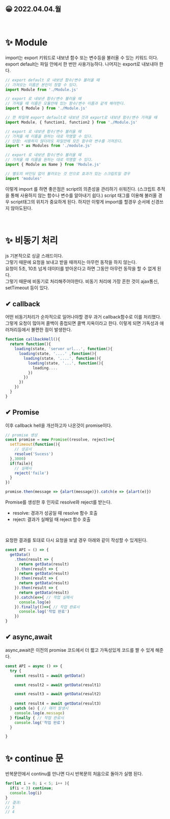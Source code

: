## 😀 2022.04.04.월

<br/>

# ✨ Module

import는 export 키워드로 내보낸 함수 또는 변수등을 불러올 수 있는 키워드 이다. 
export default는 파일 안에서 한 번만 사용가능하다.
나머지는 export로 내보내야 한다.

```js
// export default 로 내보낸 함수/변수 불러올 때 
// 가져오는 이름은 본인이 정할 수 있다.
import Module from './Module.js'

// export 로 내보낸 함수/변수 불러올 때
// 가져올 때 이름은 모듈안에 있는 함수/변수 이름과 같게 해야한다.
import { Module } from './Module.js'

// 한 파일에 export default로 내보낸 것과 export로 내보낸 함수/변수 가져올 때 
import Module, { function1, function2 } from './Module.js'

// export 로 내보낸 함수/변수 불러올 때
// 가져올 때 이름을 원하는 대로 작명할 수 있다. 
// 단점: 사용하지 않더라도 파일안에 모든 함수와 변수를 가져온다. 
import * as Modules from './module.js' 

// export 로 내보낸 함수/변수 불러올 때
// 가져올 때 이름을 원하는 대로 작명할 수 있다. 
import { Module as Name } from 'Module.js'

// 별도의 바인딩 없이 불러오는 것 만으로 효과가 있는 스크립트일 경우
import 'modules'
```

이렇게 import 를 하면 좋은점은 script의 의존성을 관리하기 쉬워진다.
(스크립트 추적을 통해 사용하지 않는 함수나 변수를 알아내기 쉽다.)
script 태그를 이용해 불러올 경우 script태그의 위치가 중요하게 된다. 하지만 이렇게 import를 할경우 순서에 신경쓰지 않아도된다. 

<br/>

# ✨ 비동기 처리
js 기본적으로 싱글 스래드이다.  
그렇기 때문에 요청을 보내고 받을 때까지는 아무런 동작을 하지 않는다.  
요청이 5초, 10초 넘게 데이터를 받아온다고 하면 그동안 아무런 동작을 할 수 없게 된다.  
그렇기 때문에 비동기로 처리해주어야한다. 
비동기 처리에 가장 흔한 것이 ajax통신, setTimeout 등이 있다. 

## ✔ callback
어떤 비동기처리가 순차적으로 일어나야할 경우 과거 callback함수로 이를 처리했다.
그렇게 요청이 많아져 콜백이 중첩되면 콜백 지옥이라고 한다. 
이렇게 되면 가독성과 애러처리등에서 불편한 점이 발생한다. 

```js
function callbackHell(){
  return function(){
    loading(state, 'server url...', function(){
      loading(state, '....' ,function(){
        loading(state, '....', function(){
          loading(state, '...', function(){
            loading.... 
          })
        })
      })
    })
  }
}
```

## ✔ Promise
이후 callback hell을 개선하고자 나온것이 promise이다. 

```js
// promise 생성
const promise = new Promise((resolve, reject)=>{
  setTimeout(function(){
    // 성공시
    resolve('Sucess')
  },3000)
  if(faile){
    // 실패시
    reject('faile')
  }
})

promise.then(message => {alart(message)}).catch(e => {alart(e)})
```
Promise를 생성한 후 인자로 resolve와 reject를 받는다.
- resolve: 경과가 성공일 때 resolve 함수 호출
- reject: 결과가 실패일 때 reject 함수 호출

<br />

요청한 결과를 토대로 다시 요청을 보낼 경우 아래와 같이 작성할 수 있게된다.
```js
const API = () => {
  getData()
    .then(result => {
      return getData(result)
    }).then(result => {
      return getData(result)
    }).then(result => {
      return getData(result)
    }).then(result => {
      return getData(result)
    }).catch(e=>{ // 작업 실패시
      console.log(e)
    }).finally(()=>{ // 작업 완료시
      console.log('작업 완료')
    })
}
```

## ✔ async,await
async,await은 이전의 promise 코드에서 더 짧고 가독성있게 코드를 짤 수 있게 해준다.

```js
const API = async () => {
  try {
    const result1 = await getData()

    const result2 = await getData(result1)

    const result3 = await getData(result2)
  
    const result4 = await getData(result3)
  } catch (e) { // 애러 발생시 
    console.log(e.message)
  } finally { // 작업 완료시
    console.log('작업 완료')
  }

}
```

# ✨ continue 문

반복문안에서 continu를 만나면 다시 반복문의 처음으로 돌아가 실행 된다.
```js
for(let i = 0; i < 5; i++ ){
  if(i < 3) continue;
  console.log(i) 
}
// 결과:
// 3
// 4
```
